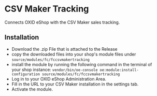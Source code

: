 # CSV Maker Tracking
Connects OXID eShop with the CSV Maker sales tracking.

## Installation
- Download the .zip File that is attached to the Release
- copy the downloaded files into your shop's module files under `source/modules/fc/fccsvmakertracking`
- install the module by running the following command in the terminal of your shop instance: `vendor/bin/oe-console oe:module:install-configuration source/modules/fc/fccsvmakertracking`
- Log in to your OXID eShop Administration Area.
- Fill in the URL to your CSV Maker installation in the settings tab.
- Activate the module.
